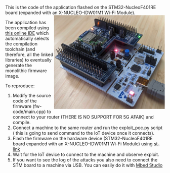 This is the code of the application flashed on the STM32-NucleoF401RE board (expanded with an
X-NUCLEO-IDW01M1 Wi-Fi Module). 
<img align="right" width="350"  src="imgs/hw.png"> </a>

The application has been compiled using [this online IDE](https://ide.mbed.com/compiler) which automatically selects the compilation toolchain (and therefore, all the linked libraries) to eventually generate the monolithic firmware image.

To reproduce:

1. Modify the source code of the firmware (fw-code/main.cpp) to connect to your router (THERE IS NO SUPPORT FOR 5G AFAIK) and compile.
2. Connect a machine to the same router and run the exploit_poc.py script ( this is going to send command to the IoT device once it connects).
3. Flash the firmware on the hardware device (STM32-NucleoF401RE board expanded with an X-NUCLEO-IDW01M1 Wi-Fi Module) using [st-link](https://github.com/stlink-org/stlink)
4. Wait for the IoT device to connect to the machine and observe exploit.
5. If you want to see the log of the attacks you also need to connect the STM board to a machine via USB. You can easily do it with [Mbed Studio](https://os.mbed.com/studio/)
